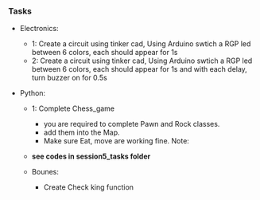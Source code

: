 ### Tasks
- Electronics:
  - 1: Create a circuit using tinker cad, Using Arduino swtich a RGP led between 6 colors, each should appear for 1s
  - 2: Create a circuit using tinker cad, Using Arduino swtich a RGP led between 6 colors, each should appear for 1s and with each delay, turn buzzer on for 0.5s

- Python:
  - 1: Complete Chess_game
    - you are required to complete Pawn and Rock classes.
    - add them into the Map.
    - Make sure Eat, move are working fine.
Note:
  -  **see codes in session5_tasks folder**

  - Bounes:
    - Create Check king function